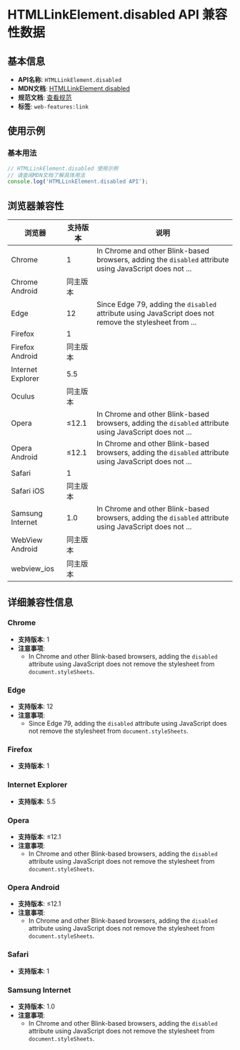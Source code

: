 # HTMLLinkElement.disabled API 兼容性数据

## 基本信息

- **API名称**: `HTMLLinkElement.disabled`
- **MDN文档**: [HTMLLinkElement.disabled](https://developer.mozilla.org/docs/Web/API/HTMLLinkElement/disabled)
- **规范文档**: [查看规范](https://html.spec.whatwg.org/multipage/semantics.html#dom-link-disabled)
- **标签**: `web-features:link`

## 使用示例

### 基本用法

```javascript
// HTMLLinkElement.disabled 使用示例
// 请查阅MDN文档了解具体用法
console.log('HTMLLinkElement.disabled API');
```

## 浏览器兼容性

| 浏览器 | 支持版本 | 说明 |
|--------|----------|------|
| Chrome | 1 | In Chrome and other Blink-based browsers, adding the `disabled` attribute using JavaScript does not ... |
| Chrome Android | 同主版本 |  |
| Edge | 12 | Since Edge 79, adding the `disabled` attribute using JavaScript does not remove the stylesheet from ... |
| Firefox | 1 |  |
| Firefox Android | 同主版本 |  |
| Internet Explorer | 5.5 |  |
| Oculus | 同主版本 |  |
| Opera | ≤12.1 | In Chrome and other Blink-based browsers, adding the `disabled` attribute using JavaScript does not ... |
| Opera Android | ≤12.1 | In Chrome and other Blink-based browsers, adding the `disabled` attribute using JavaScript does not ... |
| Safari | 1 |  |
| Safari iOS | 同主版本 |  |
| Samsung Internet | 1.0 | In Chrome and other Blink-based browsers, adding the `disabled` attribute using JavaScript does not ... |
| WebView Android | 同主版本 |  |
| webview_ios | 同主版本 |  |

## 详细兼容性信息

### Chrome

- **支持版本**: 1
- **注意事项**:
  - In Chrome and other Blink-based browsers, adding the `disabled` attribute using JavaScript does not remove the stylesheet from `document.styleSheets`.

### Edge

- **支持版本**: 12
- **注意事项**:
  - Since Edge 79, adding the `disabled` attribute using JavaScript does not remove the stylesheet from `document.styleSheets`.

### Firefox

- **支持版本**: 1

### Internet Explorer

- **支持版本**: 5.5

### Opera

- **支持版本**: ≤12.1
- **注意事项**:
  - In Chrome and other Blink-based browsers, adding the `disabled` attribute using JavaScript does not remove the stylesheet from `document.styleSheets`.

### Opera Android

- **支持版本**: ≤12.1
- **注意事项**:
  - In Chrome and other Blink-based browsers, adding the `disabled` attribute using JavaScript does not remove the stylesheet from `document.styleSheets`.

### Safari

- **支持版本**: 1

### Samsung Internet

- **支持版本**: 1.0
- **注意事项**:
  - In Chrome and other Blink-based browsers, adding the `disabled` attribute using JavaScript does not remove the stylesheet from `document.styleSheets`.

